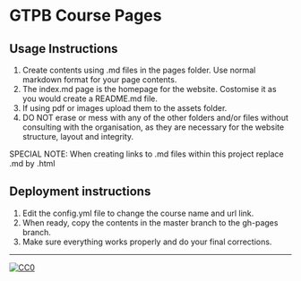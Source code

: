 # GTPB Course Pages

## Usage Instructions

1. Create contents using .md files in the pages folder. Use normal markdown format for your page contents.
2. The index.md page is the homepage for the website. Costomise it as you would create a README.md file.
3. If using pdf or images upload them to the assets folder.
4. DO NOT erase or mess with any of the other folders and/or files without consulting with the organisation, as they are necessary for the website structure, layout and integrity.

SPECIAL NOTE: When creating links to .md files within this project replace .md by .html

## Deployment instructions

1. Edit the config.yml file to change the course name and url link.
2. When ready, copy the contents in the master branch to the gh-pages branch.
3. Make sure everything works properly and do your final corrections.

---

[![CC0](https://i.creativecommons.org/p/zero/1.0/88x31.png)](https://creativecommons.org/publicdomain/zero/1.0/)
